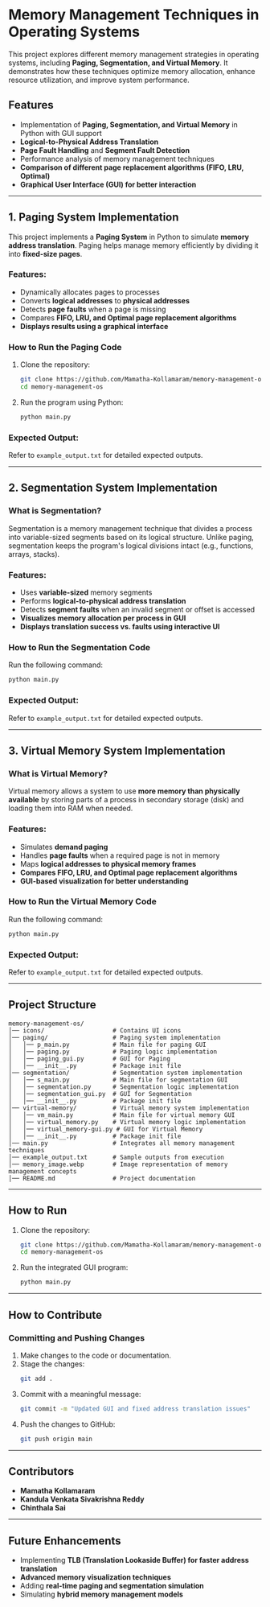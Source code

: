 # Memory Management Techniques in Operating Systems  

This project explores different memory management strategies in operating systems, including **Paging, Segmentation, and Virtual Memory**. It demonstrates how these techniques optimize memory allocation, enhance resource utilization, and improve system performance.

## Features  
- Implementation of **Paging, Segmentation, and Virtual Memory** in Python with GUI support  
- **Logical-to-Physical Address Translation**  
- **Page Fault Handling** and **Segment Fault Detection**  
- Performance analysis of memory management techniques  
- **Comparison of different page replacement algorithms (FIFO, LRU, Optimal)**  
- **Graphical User Interface (GUI) for better interaction**  

---

## **1. Paging System Implementation**  

This project implements a **Paging System** in Python to simulate **memory address translation**. Paging helps manage memory efficiently by dividing it into **fixed-size pages**.

### **Features:**
- Dynamically allocates pages to processes  
- Converts **logical addresses** to **physical addresses**  
- Detects **page faults** when a page is missing  
- Compares **FIFO, LRU, and Optimal page replacement algorithms**  
- **Displays results using a graphical interface**  

### **How to Run the Paging Code**  

1. Clone the repository:  
   ```sh
   git clone https://github.com/Mamatha-Kollamaram/memory-management-os.git  
   cd memory-management-os  
   ```
2. Run the program using Python:
   ```sh
   python main.py
   ```

### **Expected Output:**
Refer to `example_output.txt` for detailed expected outputs.

---

## **2. Segmentation System Implementation**  

### **What is Segmentation?**  
Segmentation is a memory management technique that divides a process into variable-sized segments based on its logical structure. Unlike paging, segmentation keeps the program's logical divisions intact (e.g., functions, arrays, stacks).

### **Features:**
- Uses **variable-sized** memory segments  
- Performs **logical-to-physical address translation**  
- Detects **segment faults** when an invalid segment or offset is accessed  
- **Visualizes memory allocation per process in GUI**  
- **Displays translation success vs. faults using interactive UI**  

### **How to Run the Segmentation Code**  

Run the following command:
```sh
python main.py
```

### **Expected Output:**
Refer to `example_output.txt` for detailed expected outputs.

---

## **3. Virtual Memory System Implementation**  

### **What is Virtual Memory?**  
Virtual memory allows a system to use **more memory than physically available** by storing parts of a process in secondary storage (disk) and loading them into RAM when needed.

### **Features:**
- Simulates **demand paging**  
- Handles **page faults** when a required page is not in memory  
- Maps **logical addresses to physical memory frames**  
- **Compares FIFO, LRU, and Optimal page replacement algorithms**  
- **GUI-based visualization for better understanding**  

### **How to Run the Virtual Memory Code**  

Run the following command:
```sh
python main.py
```

### **Expected Output:**
Refer to `example_output.txt` for detailed expected outputs.

---

## **Project Structure**  

```
memory-management-os/  
│── icons/                   # Contains UI icons  
│── paging/                  # Paging system implementation  
│   │── p_main.py            # Main file for paging GUI  
│   │── paging.py            # Paging logic implementation  
│   │── paging_gui.py        # GUI for Paging  
│   │── __init__.py          # Package init file  
│── segmentation/            # Segmentation system implementation  
│   │── s_main.py            # Main file for segmentation GUI  
│   │── segmentation.py      # Segmentation logic implementation  
│   │── segmentation_gui.py  # GUI for Segmentation  
│   │── __init__.py          # Package init file  
│── virtual-memory/          # Virtual memory system implementation  
│   │── vm_main.py           # Main file for virtual memory GUI  
│   │── virtual_memory.py    # Virtual memory logic implementation  
│   │── virtual_memory-gui.py # GUI for Virtual Memory  
│   │── __init__.py          # Package init file  
│── main.py                  # Integrates all memory management techniques  
│── example_output.txt       # Sample outputs from execution  
│── memory_image.webp        # Image representation of memory management concepts  
│── README.md                # Project documentation  
```

---

## **How to Run**  

1. Clone the repository:  
   ```sh
   git clone https://github.com/Mamatha-Kollamaram/memory-management-os.git  
   cd memory-management-os  
   ```
2. Run the integrated GUI program:  
   ```sh
   python main.py  
   ```

---

## **How to Contribute**  

### **Committing and Pushing Changes**  

1. Make changes to the code or documentation.
2. Stage the changes:
   ```sh
   git add .
   ```
3. Commit with a meaningful message:
   ```sh
   git commit -m "Updated GUI and fixed address translation issues"
   ```
4. Push the changes to GitHub:
   ```sh
   git push origin main
   ```

---

## **Contributors**  
- **Mamatha Kollamaram**  
- **Kandula Venkata Sivakrishna Reddy**  
- **Chinthala Sai**  

---

## **Future Enhancements**  
- Implementing **TLB (Translation Lookaside Buffer) for faster address translation**  
- **Advanced memory visualization techniques**  
- Adding **real-time paging and segmentation simulation**  
- Simulating **hybrid memory management models**  

